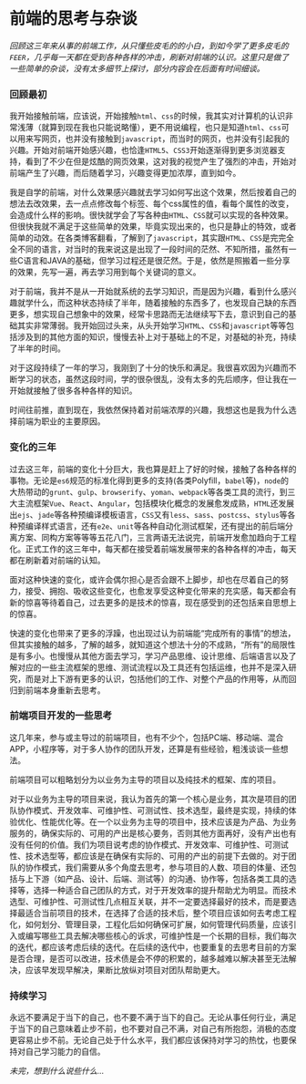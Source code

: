 # 前端的思考与杂谈

_回顾这三年来从事的前端工作，从只懂些皮毛的的小白，到如今学了更多皮毛的`FEER`，几乎每一天都在受到各种各样的冲击，刷新对前端的认识。这里只是做了一些简单的杂谈，没有太多细节上探讨，部分内容会在后面有时间细谈。_


### 回顾最初

我开始接触前端，应该说，开始接触`html`、`css`的时候，我其实对计算机的认识非常浅薄（就算到现在我也只能说略懂），更不用说编程，也只是知道`html`、`css`可以用来写网页，也并没有接触到`javascript`，而当时的网页，也并没有引起我的兴趣。开始对前端开始感兴趣，也恰逢`HTML5`、`CSS3`开始逐渐得到更多浏览器支持，看到了不少在但是炫酷的网页效果，这对我的视觉产生了强烈的冲击，开始对前端产生了兴趣，而后随着学习，兴趣变得更加浓厚，直到如今。

我是自学的前端，对什么效果感兴趣就去学习如何写出这个效果，然后按着自己的想法去改效果，去一点点修改每个标签、每个css属性的值，看每个属性的改变，会造成什么样的影响。很快就学会了写各种由`HTML`、`CSS`就可以实现的各种效果。但很快我就不满足于这些简单的效果，毕竟实现出来的，也只是静止的特效，或者简单的动效。在各类博客翻看，了解到了`javascript`，其实跟`HTML`、`CSS`是完完全全不同的语言，对当时的我来说这是出现了一段时间的茫然、不知所措，虽然有一些C语言和JAVA的基础，但学习过程还是很茫然。于是，依然是照搬着一些分享的效果，先写一遍，再去学习用到每个关键词的意义。

对于前端，我并不是从一开始就系统的去学习知识，而是因为兴趣，看到什么感兴趣就学什么，而这种状态持续了半年，随着接触的东西多了，也发现自己缺的东西更多，想实现自己想象中的效果，经常卡思路而无法继续写下去，意识到自己的基础其实非常薄弱。我开始回过头来，从头开始学习`HTML`、`CSS`和`javascript`等等包括涉及到的其他方面的知识，慢慢去补上对于基础上的不足，对基础的补充，持续了半年的时间。

对于这段持续了一年的学习，我刚到了十分的快乐和满足。我很喜欢因为兴趣而不断学习的状态，虽然这段时间，学的很杂很乱，没有太多的先后顺序，但让我在一开始就接触了很多各种各样的知识。

时间往前推，直到现在，我依然保持着对前端浓厚的兴趣，我想这也是我为什么选择前端为职业的主要原因。

### 变化的三年

过去这三年，前端的变化十分巨大，我也算是赶上了好的时候，接触了各种各样的事物。无论是`es6`规范的标准化得到更多的支持(各类Polyfill，`babel`等)，`node`的大热带动的`grunt`、`gulp`、`browserify`、`yoman`、`webpack`等各类工具的流行，到三大主流框架`Vue`、`React`、`Angular`，包括模块化概念的发展愈发成熟，`HTML`还发展出`ejs`、`jade`等各种预编译模板语言，`CSS`又有`less`、`sass`、`postcss`、`stylus`等各种预编译样式语言，还有`e2e`、`unit`等各种自动化测试框架，还有提出的前后端分离方案、同构方案等等等五花八门，三言两语无法说完，前端开发愈加趋向于工程化。正式工作的这三年中，每天都在接受着前端发展带来的各种各样的冲击，每天都在刷新着对前端的认知。

面对这种快速的变化，或许会偶尔担心是否会跟不上脚步，却也在尽着自己的努力，接受、拥抱、吸收这些变化，也愈发享受这种变化带来的充实感，每天都会有新的惊喜等待着自己，过去更多的是技术的惊喜，现在感受到的还包括来自思想上的惊喜。

快速的变化也带来了更多的浮躁，也出现过认为前端能“完成所有的事情”的想法，但其实接触的越多，了解的越多，就知道这个想法十分的不成熟，“所有”的局限性是有多小。也慢慢从其他方面去学习，学习产品思维、设计思维、后端语言以及了解对应的一些主流框架的思维、测试流程以及工具还有包括运维，也并不是深入研究，而是对上下游有更多的认识，包括他们的工作、对整个产品的作用等，从而回归到前端本身重新去思考。

### 前端项目开发的一些思考

这几年来，参与或主导过的前端项目，也有不少个，包括PC端、移动端、混合APP，小程序等，对于多人协作的团队开发，还算是有些经验，粗浅谈谈一些想法。

前端项目可以粗略划分为以业务为主导的项目以及纯技术的框架、库的项目。

对于以业务为主导的项目来说，我认为首先的第一个核心是业务，其次是项目的团队协作模式、开发效率、可维护性、可测试性、技术选型，最终是实现，持续的体验优化、性能优化等。在一个以业务为主导的项目中，技术应该是为产品、为业务服务的，确保实际的、可用的产出是核心要务，否则其他方面再好，没有产出也有没有任何的价值。我们为项目说考虑的协作模式、开发效率、可维护性、可测试性、技术选型等，都应该是在确保有实际的、可用的产出的前提下去做的。对于团队的协作模式，我们需要从多个角度去思考，参与项目的人数、项目的体量、还包括与上下游（如产品、设计、后端、测试等）的沟通、协作等，包括各类工具的选择等，选择一种适合自己团队的方式，对于开发效率的提升帮助尤为明显。而技术选型、可维护性、可测试性几点相互关联，并不一定要选择最好的技术，而是要选择最适合当前项目的技术，在选择了合适的技术后，整个项目应该如何去考虑工程化，如何划分、管理目录，工程化后如何确保可扩展，如何管理代码质量，应该引入或编写哪些工具去解决哪些核心的诉求，可维护性是一个长期的目标，我们每次的迭代，都应该考虑后续的迭代。在后续的迭代中，也要重复的去思考目前的方案是否合理，是否可以改进，技术债是会不停的积累的，越多越难以解决甚至无法解决，应该早发现早解决，果断比放纵对项目对团队帮助更大。

### 持续学习

永远不要满足于当下的自己，也不要不满于当下的自己。无论从事任何行业，满足于当下的自己意味着止步不前，也不要对自己不满，对自己有所抱怨，消极的态度更容易止步不前。无论自己处于什么水平，我们都应该保持对学习的热忱，也要保持对自己学习能力的自信。


_未完，想到什么说些什么..._
